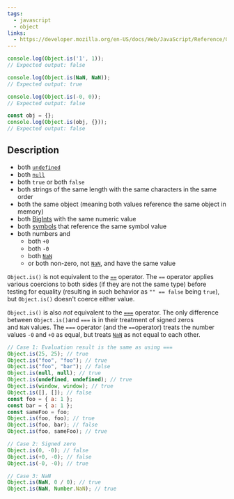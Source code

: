 ```yaml
---
tags:
  - javascript
  - object
links:
  - https://developer.mozilla.org/en-US/docs/Web/JavaScript/Reference/Global_Objects/Object/is
---
```

```js
console.log(Object.is('1', 1));
// Expected output: false

console.log(Object.is(NaN, NaN));
// Expected output: true

console.log(Object.is(-0, 0));
// Expected output: false

const obj = {};
console.log(Object.is(obj, {}));
// Expected output: false
```

## Description
- both [`undefined`](https://developer.mozilla.org/en-US/docs/Web/JavaScript/Reference/Global_Objects/undefined)
- both [`null`](https://developer.mozilla.org/en-US/docs/Web/JavaScript/Reference/Operators/null)
- both `true` or both `false`
- both strings of the same length with the same characters in the same order
- both the same object (meaning both values reference the same object in memory)
- both [BigInts](https://developer.mozilla.org/en-US/docs/Web/JavaScript/Reference/Global_Objects/BigInt) with the same numeric value
- both [symbols](https://developer.mozilla.org/en-US/docs/Web/JavaScript/Reference/Global_Objects/Symbol) that reference the same symbol value
- both numbers and
    - both `+0`
    - both `-0`
    - both [`NaN`](https://developer.mozilla.org/en-US/docs/Web/JavaScript/Reference/Global_Objects/NaN)
    - or both non-zero, not [`NaN`](https://developer.mozilla.org/en-US/docs/Web/JavaScript/Reference/Global_Objects/NaN), and have the same value

`Object.is()` is not equivalent to the [`==`](https://developer.mozilla.org/en-US/docs/Web/JavaScript/Reference/Operators/Equality) operator. The `==` operator applies various coercions to both sides (if they are not the same type) before testing for equality (resulting in such behavior as `"" == false` being `true`), but `Object.is()` doesn't coerce either value.

`Object.is()` is also _not_ equivalent to the [`===`](https://developer.mozilla.org/en-US/docs/Web/JavaScript/Reference/Operators/Strict_equality) operator. The only difference between `Object.is()`and `===` is in their treatment of signed zeros and `NaN` values. The `===` operator (and the `==`operator) treats the number values `-0` and `+0` as equal, but treats [`NaN`](https://developer.mozilla.org/en-US/docs/Web/JavaScript/Reference/Global_Objects/NaN) as not equal to each other.

```js
// Case 1: Evaluation result is the same as using ===
Object.is(25, 25); // true
Object.is("foo", "foo"); // true
Object.is("foo", "bar"); // false
Object.is(null, null); // true
Object.is(undefined, undefined); // true
Object.is(window, window); // true
Object.is([], []); // false
const foo = { a: 1 };
const bar = { a: 1 };
const sameFoo = foo;
Object.is(foo, foo); // true
Object.is(foo, bar); // false
Object.is(foo, sameFoo); // true

// Case 2: Signed zero
Object.is(0, -0); // false
Object.is(+0, -0); // false
Object.is(-0, -0); // true

// Case 3: NaN
Object.is(NaN, 0 / 0); // true
Object.is(NaN, Number.NaN); // true

```